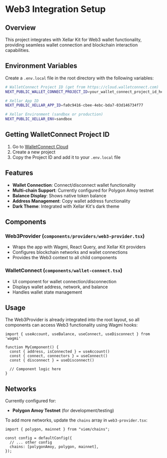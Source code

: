 # Web3 Integration Setup

## Overview

This project integrates with Xellar Kit for Web3 wallet functionality, providing seamless wallet connection and blockchain interaction capabilities.

## Environment Variables

Create a `.env.local` file in the root directory with the following variables:

```bash
# WalletConnect Project ID (get from https://cloud.walletconnect.com)
NEXT_PUBLIC_WALLET_CONNECT_PROJECT_ID=your_wallet_connect_project_id_here

# Xellar App ID
NEXT_PUBLIC_XELLAR_APP_ID=fa0c9416-cbee-4ebc-bda7-03d146734f77

# Xellar Environment (sandbox or production)
NEXT_PUBLIC_XELLAR_ENV=sandbox
```

## Getting WalletConnect Project ID

1. Go to [WalletConnect Cloud](https://cloud.walletconnect.com)
2. Create a new project
3. Copy the Project ID and add it to your `.env.local` file

## Features

- **Wallet Connection**: Connect/disconnect wallet functionality
- **Multi-chain Support**: Currently configured for Polygon Amoy testnet
- **Balance Display**: Shows native token balance
- **Address Management**: Copy wallet address functionality
- **Dark Theme**: Integrated with Xellar Kit's dark theme

## Components

### Web3Provider (`components/providers/web3-provider.tsx`)
- Wraps the app with Wagmi, React Query, and Xellar Kit providers
- Configures blockchain networks and wallet connections
- Provides the Web3 context to all child components

### WalletConnect (`components/wallet-connect.tsx`)
- UI component for wallet connection/disconnection
- Displays wallet address, network, and balance
- Handles wallet state management

## Usage

The Web3Provider is already integrated into the root layout, so all components can access Web3 functionality using Wagmi hooks:

```tsx
import { useAccount, useBalance, useConnect, useDisconnect } from 'wagmi'

function MyComponent() {
  const { address, isConnected } = useAccount()
  const { connect, connectors } = useConnect()
  const { disconnect } = useDisconnect()
  
  // Component logic here
}
```

## Networks

Currently configured for:
- **Polygon Amoy Testnet** (for development/testing)

To add more networks, update the `chains` array in `web3-provider.tsx`:

```tsx
import { polygon, mainnet } from "viem/chains";

const config = defaultConfig({
  // ... other config
  chains: [polygonAmoy, polygon, mainnet],
});
```
